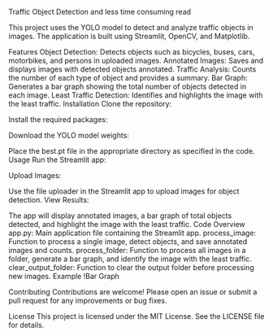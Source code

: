 Traffic Object Detection and less time consuming read

This project uses the YOLO model to detect and analyze traffic objects in images. The application is built using Streamlit, OpenCV, and Matplotlib.

Features
Object Detection: Detects objects such as bicycles, buses, cars, motorbikes, and persons in uploaded images.
Annotated Images: Saves and displays images with detected objects annotated.
Traffic Analysis: Counts the number of each type of object and provides a summary.
Bar Graph: Generates a bar graph showing the total number of objects detected in each image.
Least Traffic Detection: Identifies and highlights the image with the least traffic.
Installation
Clone the repository:


Install the required packages:



Download the YOLO model weights:

Place the best.pt file in the appropriate directory as specified in the code.
Usage
Run the Streamlit app:


Upload Images:

Use the file uploader in the Streamlit app to upload images for object detection.
View Results:

The app will display annotated images, a bar graph of total objects detected, and highlight the image with the least traffic.
Code Overview
app.py: Main application file containing the Streamlit app.
process_image: Function to process a single image, detect objects, and save annotated images and counts.
process_folder: Function to process all images in a folder, generate a bar graph, and identify the image with the least traffic.
clear_output_folder: Function to clear the output folder before processing new images.
Example
!Bar Graph

Contributing
Contributions are welcome! Please open an issue or submit a pull request for any improvements or bug fixes.

License
This project is licensed under the MIT License. See the LICENSE file for details.

